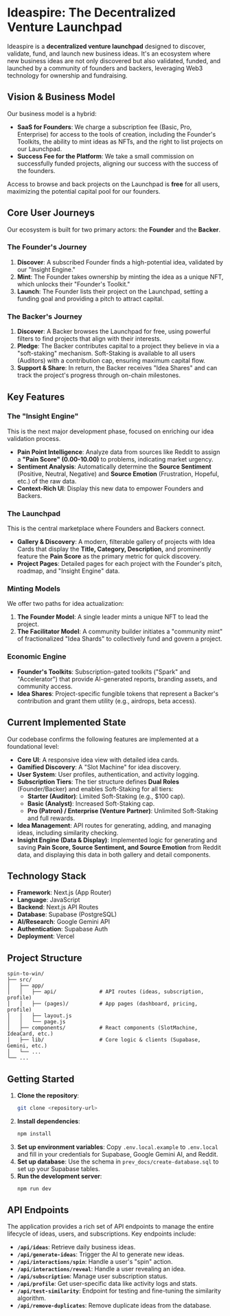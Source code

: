 # Ideaspire: The Decentralized Venture Launchpad

Ideaspire is a **decentralized venture launchpad** designed to discover, validate, fund, and launch new business ideas. It's an ecosystem where new business ideas are not only discovered but also validated, funded, and launched by a community of founders and backers, leveraging Web3 technology for ownership and fundraising.

## Vision & Business Model

Our business model is a hybrid:

- **SaaS for Founders**: We charge a subscription fee (Basic, Pro, Enterprise) for access to the tools of creation, including the Founder's Toolkits, the ability to mint ideas as NFTs, and the right to list projects on our Launchpad.
- **Success Fee for the Platform**: We take a small commission on successfully funded projects, aligning our success with the success of the founders.

Access to browse and back projects on the Launchpad is **free** for all users, maximizing the potential capital pool for our founders.

## Core User Journeys

Our ecosystem is built for two primary actors: the **Founder** and the **Backer**.

### The Founder's Journey

1. **Discover**: A subscribed Founder finds a high-potential idea, validated by our "Insight Engine."
2. **Mint**: The Founder takes ownership by minting the idea as a unique NFT, which unlocks their "Founder's Toolkit."
3. **Launch**: The Founder lists their project on the Launchpad, setting a funding goal and providing a pitch to attract capital.

### The Backer's Journey

1. **Discover**: A Backer browses the Launchpad for free, using powerful filters to find projects that align with their interests.
2. **Pledge**: The Backer contributes capital to a project they believe in via a "soft-staking" mechanism. Soft-Staking is available to all users (Auditors) with a contribution cap, ensuring maximum capital flow.
3. **Support & Share**: In return, the Backer receives "Idea Shares" and can track the project's progress through on-chain milestones.

## Key Features

### The "Insight Engine"

This is the next major development phase, focused on enriching our idea validation process.

- **Pain Point Intelligence**: Analyze data from sources like Reddit to assign a **"Pain Score" (0.00-10.00)** to problems, indicating market urgency.
- **Sentiment Analysis**: Automatically determine the **Source Sentiment** (Positive, Neutral, Negative) and **Source Emotion** (Frustration, Hopeful, etc.) of the raw data.
- **Context-Rich UI**: Display this new data to empower Founders and Backers.

### The Launchpad

This is the central marketplace where Founders and Backers connect.

- **Gallery & Discovery**: A modern, filterable gallery of projects with Idea Cards that display the **Title, Category, Description,** and prominently feature the **Pain Score** as the primary metric for quick discovery.
- **Project Pages**: Detailed pages for each project with the Founder's pitch, roadmap, and "Insight Engine" data.

### Minting Models

We offer two paths for idea actualization:

1. **The Founder Model**: A single leader mints a unique NFT to lead the project.
2. **The Facilitator Model**: A community builder initiates a "community mint" of fractionalized "Idea Shards" to collectively fund and govern a project.

### Economic Engine

- **Founder's Toolkits**: Subscription-gated toolkits ("Spark" and "Accelerator") that provide AI-generated reports, branding assets, and community access.
- **Idea Shares**: Project-specific fungible tokens that represent a Backer's contribution and grant them utility (e.g., airdrops, beta access).

## Current Implemented State

Our codebase confirms the following features are implemented at a foundational level:

- **Core UI**: A responsive idea view with detailed idea cards.
- **Gamified Discovery**: A "Slot Machine" for idea discovery.
- **User System**: User profiles, authentication, and activity logging.
- **Subscription Tiers**: The tier structure defines **Dual Roles** (Founder/Backer) and enables Soft-Staking for all tiers:
  - **Starter (Auditor)**: Limited Soft-Staking (e.g., $100 cap).
  - **Basic (Analyst)**: Increased Soft-Staking cap.
  - **Pro (Patron) / Enterprise (Venture Partner)**: Unlimited Soft-Staking and full rewards.
- **Idea Management**: API routes for generating, adding, and managing ideas, including similarity checking.
- **Insight Engine (Data & Display)**: Implemented logic for generating and saving **Pain Score, Source Sentiment, and Source Emotion** from Reddit data, and displaying this data in both gallery and detail components.

## Technology Stack

- **Framework**: Next.js (App Router)
- **Language**: JavaScript
- **Backend**: Next.js API Routes
- **Database**: Supabase (PostgreSQL)
- **AI/Research**: Google Gemini API
- **Authentication**: Supabase Auth
- **Deployment**: Vercel

## Project Structure

```
spin-to-win/
├── src/
│   ├── app/
│   │   ├── api/              # API routes (ideas, subscription, profile)
│   │   ├── (pages)/          # App pages (dashboard, pricing, profile)
│   │   ├── layout.js
│   │   └── page.js
│   ├── components/           # React components (SlotMachine, IdeaCard, etc.)
│   ├── lib/                  # Core logic & clients (Supabase, Gemini, etc.)
│   └── ...
└── ...
```

## Getting Started

1.  **Clone the repository**:
    ```bash
    git clone <repository-url>
    ```
2.  **Install dependencies**:
    ```bash
    npm install
    ```
3.  **Set up environment variables**:
    Copy `.env.local.example` to `.env.local` and fill in your credentials for Supabase, Google Gemini AI, and Reddit.
4.  **Set up database**:
    Use the schema in `prev_docs/create-database.sql` to set up your Supabase tables.
5.  **Run the development server**:
    ```bash
    npm run dev
    ```

## API Endpoints

The application provides a rich set of API endpoints to manage the entire lifecycle of ideas, users, and subscriptions. Key endpoints include:

- **`/api/ideas`**: Retrieve daily business ideas.
- **`/api/generate-ideas`**: Trigger the AI to generate new ideas.
- **`/api/interactions/spin`**: Handle a user's "spin" action.
- **`/api/interactions/reveal`**: Handle a user revealing an idea.
- **`/api/subscription`**: Manage user subscription status.
- **`/api/profile`**: Get user-specific data like activity logs and stats.
- **`/api/test-similarity`**: Endpoint for testing and fine-tuning the similarity algorithm.
- **`/api/remove-duplicates`**: Remove duplicate ideas from the database.
